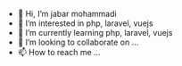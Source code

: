 - 👋 Hi, I’m jabar mohammadi
- 👀 I’m interested in php, laravel, vuejs
- 🌱 I’m currently learning php, laravel, vuejs
- 💞️ I’m looking to collaborate on ...
- 📫 How to reach me ...

<!---
jackei1989/jackei1989 is a ✨ special ✨ repository because its `README.md` (this file) appears on your GitHub profile.
You can click the Preview link to take a look at your changes.
--->
